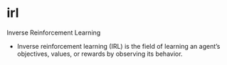 # irl
Inverse Reinforcement Learning
- Inverse reinforcement learning (IRL) is the field of learning an agent’s objectives, values, or rewards by observing its behavior.
